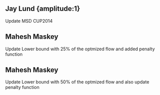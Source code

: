 ## Jay Lund {amplitude:1} 
Update MSD CUP2014

## Mahesh Maskey
Update Lower bound with 25% of the optmized flow and added penalty function

## Mahesh Maskey
Update Lower bound with 50% of the optmized flow and also update penalty function